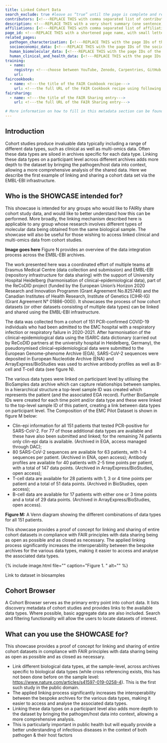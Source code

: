 ```yaml
---
title: Linked Cohort Data
search_exclude: true #leave as “true” until the page is complete and ready to be made public
contributors: [<!---REPLACE THIS with comma separated list of contributors--->] 
description: <!---REPLACE THIS with a very short summary (one sentence) this should include if there are limitiations for the audience--->
affiliations: [<!---REPLACE THIS with comma separated list of affiliations. Countries use the ISO 3166-1-alpha-2 notation, other affiliations must be present in the affiliations.yaml in the _data directory in order to work--->]
page_id: <!---REPLACE THIS with a shortened page name, with small letters and spaces, or an acronym in capital and small letters--->
related_pages: 
  pathogen_characterisation: [<!---REPLACE THIS with the page IDs of the pathogen_characterisation pages that you want to list here as related pages--->]
  socioeconomic_data: [<!---REPLACE THIS with the page IDs of the socioeconomic_data pages that you want to list here as related pages--->]
  human_biomolecular_data: [<!---REPLACE THIS with the page IDs of the human_biomolecular_data pages that you want to list here as related pages--->]
  human_clinical_and_health_data: [<!---REPLACE THIS with the page IDs of the human_clinical_and_health_data pages that you want to list here as related pages--->]
training:
  - name:
    registry: <!---choose between YouTube, Zenodo, Carpentries, GitHub, TeSS, Other--->
    url:
faircookbook:
  - name: <!---the title of the FAIR Cookbook recipe--->
    url: <!---the full URL of the FAIR Cookbook recipe using following structure, https://w3id.org/faircookbook/XXXXX--->
fairsharing:
  - name: <!---the title of the FAIR Sharing entry--->
    url: <!---the full URL of the FAIR Sharing entry--->

# More information on how to fill in this metadata section can be found here https://www.infectious-diseases-toolkit.org/contribute/page-metadata
---
```


<!-- Please take in mind our style guide https://www.infectious-diseases-toolkit.org/contribute/style_guide when writing the content of this page. -->

<!--- Showcase pages should detail a particular combination of standards and tools from an infrastructural or domain perspective to tackle infectious diseases related data challenges. --->

## Introduction 

Cohort studies produce invaluable data typically including a range of different data types, such as clinical as well as multi-omics data. Often these data types are siloed in archives specific for each data type. Linking these data types on a participant level across different archives adds more depth to the dataset by bringing the pathogen/host data into context, allowing a more comprehensive analysis of the shared data. Here we describe the first example of linking and sharing a cohort data set via the EMBL-EBI infrastructure. 

## Who is the SHOWCASE intended for?

<!--- In this section you should provide a brief account of the target audience or intended users for the showcase --->

This showcase is intended for any groups who would like to FAIRly share cohort study data, and would like to better understand how this can be performed. More broadly, the linking mechanism described here is applicable to any group whose research involves different types of molecular data being obtained from the same biological sample. 
The showcase will also be useful for those wishing to access linked clinical and multi-omics data from cohort studies. 

**Image goes here** 
Figure N provides an overview of the data integration process across the EMBL-EBI archives. 

The work presented here was a coordinated effort of multiple teams at Erasmus Medical Centre (data collection and submission) and EMBL-EBI (repository infrastructure for data sharing) with the support of University Hospital Heidelberg (harmonisation of clinical-epidemiological data), part of the ReCoDID project (funded by the European Union’s Horizon 2020 Research and Innovation Programm (Grant Agreement No.825746) and the Canadian Institutes of Health Research, Institute of Genetics (CIHR-IG) (Grant Agreement N° 01886-000)). It showcases the process of how cohort datasets (or other datasets consisting of multiple data types) can be linked and shared using the EMBL-EBI infrastructure.
 


The data was collected from a cohort of 151 PCR-confirmed COVID-19 individuals who had been admitted to the EMC hospital with a respiratory infection or respiratory failure in 2020-2021. After harmonisation of the clinical-epidemiological data using the ISARIC data dictionary (carried out by ReCoDID partners at the university hospital in Heidelberg, Germany), the pseudonymised clinical-epidemiological data were submitted to the European Genome-phenome Archive (EGA), SARS-CoV-2 sequences were deposited in European Nucleotide Archive (ENA) and ArrayExpress/BioStudies was used to archive antibody profiles as well as B-cell and T-cell data (see figure N). 

The various data types were linked on participant level by utilising the BioSamples data archive which can capture relationships between samples. In a hierarchical structure a top-level sample ID was created which represents the patient (and the associated EGA record). Further BioSample IDs were created for each time point and/or data type and these were linked to the top-level sample ID of this patient, creating a link between data types on participant level.
The Composition of the EMC Pilot Dataset is shown in figure M below:

- Clin-epi information for all 151 patients that tested PCR-positive for SARS-CoV-2. For 77 of those additional data types are available and these have also been submitted and linked; for the remaining 74 patients only clin-epi data is available. (Archived in EGA, access managed through DAC);
- 80 SARS-CoV-2 sequences are available for 63 patients, with 1-4 sequences per patient. (Archived in ENA, open access);
Antibody profiles are available for 40 patients with 2-5 time points per patient, with a total of 147 data points. (Archived in ArrayExpress/BioStudies, open access);
- T-cell data are available for 28 patients with 1, 3 or 4 time points per patient and a total of 51 data points. (Archived in BioStudies, open access);
- B-cell data are available for 17 patients with either one or 3 time points and a total of 29 data points. (Archived in ArrayExpress/BioStudies, open access).


**Figure M:** A Venn diagram showing the different combinations of data types for all 151 patients.

This showcase provides a proof of concept for linking and sharing of entire cohort datasets in compliance with FAIR principles with data sharing being as open as possible and as closed as necessary. The applied linking process significantly increases the interoperability between the bespoke archives for the various data types, making it easier to access and analyse the associated data types. 



<!--- In this section you should provide a brief description of what the showcase is i.e. what it comprises of and a general description for it.  --->
<!--- Start with a graphical representation of the showcase, with a caption and an alternative text (alt). The graphical representation should be a diagram showing the different standards, tools, data sources that are used to tackle the challenge. The diagram should show how these different modules connect with one another  --->
{% include image.html file="" caption="Figure 1. " alt="" %}

Link to dataset in biosamples

## Cohort Browser

A Cohort Browser serves as the primary entry point into cohort data. It lists discovery metadata of cohort studies and provides links to the available data types. Where possible, basic aggregate data are also included. Search and filtering functionality will allow the users to locate datasets of interest. 

## What can you use the SHOWCASE for?
 <!--- In this section you should provide a brief summary of the uses of the showcase, i.e. when you would use this showcase resource --->

This showcase provides a proof of concept for linking and sharing of entire cohort datasets in compliance with FAIR principles with data sharing being as open as possible and as closed as necessary.  

- Link different biological data types, at the sample-level, across archives specific to biological data types (while cross referencing exists, this has not been done before on the sample level: https://www.nature.com/articles/s41597-019-0258-4). This is the first such study in the public domain.
- The applied linking process significantly increases the interoperability between the bespoke archives for the various data types, making it easier to access and analyse the associated data types.
- Linking these data types on a participant level also adds more depth to the dataset by bringing the pathogen/host data into context, allowing a more comprehensive analysis.
- This is particularly important in public health but will equally provide a better understanding of infectious diseases in the context of both pathogen & their host factors
